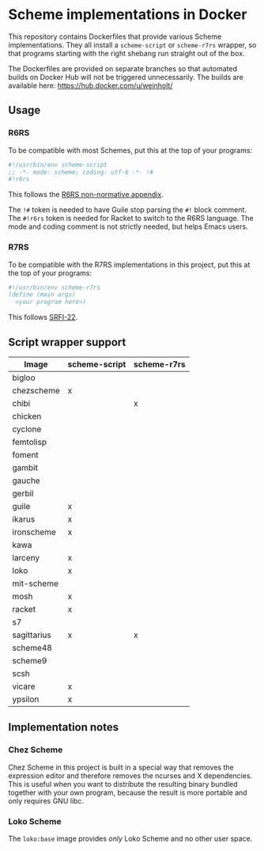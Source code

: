 # Scheme implementations in Docker

This repository contains Dockerfiles that provide various Scheme
implementations. They all install a `scheme-script` or `scheme-r7rs`
wrapper, so that programs starting with the right shebang run straight
out of the box.

The Dockerfiles are provided on separate branches so that automated
builds on Docker Hub will not be triggered unnecessarily. The builds
are available here: https://hub.docker.com/u/weinholt/

## Usage

### R6RS

To be compatible with most Schemes, put this at the top of your
programs:

```Scheme
#!/usr/bin/env scheme-script
;; -*- mode: scheme; coding: utf-8 -*- !#
#!r6rs
```

This follows the [R6RS non-normative appendix](http://www.r6rs.org/final/html/r6rs-app/r6rs-app-Z-H-6.html#node_sec_D.1).

The `!#` token is needed to have Guile stop parsing the `#!` block
comment. The `#!r6rs` token is needed for Racket to switch to the R6RS
language. The mode and coding comment is not strictly needed, but
helps Emacs users.

### R7RS

To be compatible with the R7RS implementations in this project, put
this at the top of your programs:

```Scheme
#!/usr/bin/env scheme-r7rs
(define (main args)
  <your program here>)
```

This follows [SRFI-22](https://srfi.schemers.org/srfi-22/).

## Script wrapper support

Image        | scheme-script   | scheme-r7rs
------------ | --------------- | --------------
bigloo       |                 |
chezscheme   | x               |
chibi        |                 | x
chicken      |                 |
cyclone      |                 |
femtolisp    |                 |
foment       |                 |
gambit       |                 |
gauche       |                 |
gerbil       |                 |
guile        | x               |
ikarus       | x               |
ironscheme   | x               |
kawa         |                 |
larceny      | x               |
loko         | x               |
mit-scheme   |                 |
mosh         | x               |
racket       | x               |
s7           |                 |
sagittarius  | x               | x
scheme48     |                 |
scheme9      |                 |
scsh         |                 |
vicare       | x               |
ypsilon      | x               |

## Implementation notes

### Chez Scheme

Chez Scheme in this project is built in a special way that removes the
expression editor and therefore removes the ncurses and X
dependencies. This is useful when you want to distribute the resulting
binary bundled together with your own program, because the result is
more portable and only requires GNU libc.

### Loko Scheme

The `loko:base` image provides *only* Loko Scheme and no other user
space.
